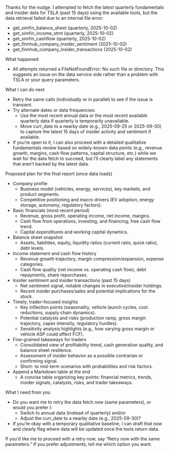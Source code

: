 Thanks for the nudge. I attempted to fetch the latest quarterly fundamentals and insider data for TSLA (past 15 days) using the available tools, but the data retrieval failed due to an internal file error:

- get_simfin_balance_sheet (quarterly, 2025-10-02)
- get_simfin_income_stmt (quarterly, 2025-10-02)
- get_simfin_cashflow (quarterly, 2025-10-02)
- get_finnhub_company_insider_sentiment (2025-10-02)
- get_finnhub_company_insider_transactions (2025-10-02)

What happened
- All attempts returned a FileNotFoundError: No such file or directory. This suggests an issue on the data service side rather than a problem with TSLA or your query parameters.

What I can do next
- Retry the same calls (individually or in parallel) to see if the issue is transient.
- Try alternate dates or data frequencies:
  - Use the most recent annual data or the most recent available quarterly data if quarterly is temporarily unavailable.
  - Move curr_date to a nearby date (e.g., 2025-09-25 or 2025-09-30) to capture the latest 15 days of insider activity and sentiment if available.
- If you’re open to it, I can also proceed with a detailed qualitative fundamentals review based on widely-known data points (e.g., revenue growth, margins, cash flow patterns, capital structure, etc.) while we wait for the data fetch to succeed, but I’ll clearly label any statements that aren’t backed by the latest data.

Proposed plan for the final report (once data loads)
- Company profile
  - Business model (vehicles, energy, services), key markets, and product segments.
  - Competitive positioning and macro drivers (EV adoption, energy storage, autonomy, regulatory factors).
- Basic financials (most recent period)
  - Revenue, gross profit, operating income, net income, margins.
  - Cash flow from operations, investing, and financing; free cash flow trend.
  - Capital expenditures and working capital dynamics.
- Balance sheet snapshot
  - Assets, liabilities, equity, liquidity ratios (current ratio, quick ratio), debt levels.
- Income statement and cash flow history
  - Revenue growth trajectory, margin compression/expansion, expense categories.
  - Cash flow quality (net income vs. operating cash flow), debt repayments, share repurchases.
- Insider sentiment and insider transactions (past 15 days)
  - Net sentiment signal, notable changes in executive/insider holdings.
  - Recent insider purchases/sales and potential implications for the stock.
- Timely, trader-focused insights
  - Key inflection points (seasonality, vehicle launch cycles, cost reductions, supply chain dynamics).
  - Potential catalysts and risks (production ramp, gross margin trajectory, capex intensity, regulatory hurdles).
  - Sensitivity analysis highlights (e.g., how varying gross margin or vehicle ASP could affect FCF).
- Fine-grained takeaways for traders
  - Consolidated view of profitability trend, cash generation quality, and balance sheet resilience.
  - Assessment of insider behavior as a possible contrarian or confirming signal.
  - Short- to mid-term scenarios with probabilities and risk factors.
- Append a Markdown table at the end
  - A concise table organizing key points: financial metrics, trends, insider signals, catalysts, risks, and trader takeaways.

What I need from you
- Do you want me to retry the data fetch now (same parameters), or would you prefer I:
  - Switch to annual data (instead of quarterly) and/or
  - Adjust the curr_date to a nearby date (e.g., 2025-09-30)?
- If you’re okay with a temporary qualitative baseline, I can draft that now and clearly flag where data will be updated once the tools return data.

If you’d like me to proceed with a retry now, say “Retry now with the same parameters.” If you prefer adjustments, tell me which option you want.